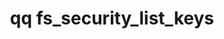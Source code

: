 ---
category: fs
command: fs_security_list_keys
keywords: qq, qq_cli, fs_security_list_keys
optional_options:
- alternate: []
  help: Print the output in JSON format. By default, the output is in a table.
  name: --json
  required: false
permalink: /qq-cli-command-guide/fs/fs_security_list_keys.html
positional_options: []
sidebar: qq_cli_command_reference_sidebar
summary: This section explains how to use the <code>qq fs_security_list_keys</code>
  command.
synopsis: List information for all keys in the file system key store.
title: qq fs_security_list_keys
usage: qq fs_security_list_keys [-h] [--json]
zendesk_source: qq CLI Command Guide

---